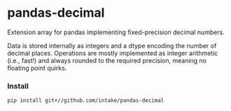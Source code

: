 # pandas-decimal

Extension array for pandas implementing fixed-precision decimal numbers.

Data is stored internally as integers and a dtype encoding the number of decimal
places. Operations are mostly implemented as integer arithmetic (i.e., fast!)
and always rounded to the required precision, meaning no floating point
quirks.

### Install

```bash
pip install git+//github.com/intake/pandas-decimal
```
